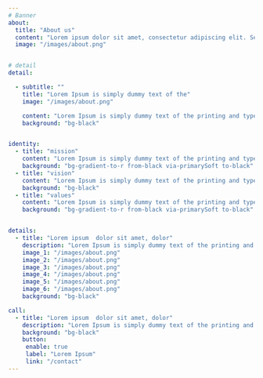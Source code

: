 ```yaml
---
# Banner
about:
  title: "About us"
  content: "Lorem ipsum dolor sit amet, consectetur adipiscing elit. Sed do eiusmod tempor incididunt ut labore et dolore magna aliqua. Ut enim ad minim veniam, quis nostrud exercitation ullamco laboris nisi ut aliquip ex ea commodo consequat."
  image: "/images/about.png"


# detail
detail:

  - subtitle: ""
    title: "Lorem Ipsum is simply dummy text of the"
    image: "/images/about.png"

    content: "Lorem Ipsum is simply dummy text of the printing and typesetting industry. Lorem Ipsum has been the industry's standard dummy text ever since the 1500s, when an unknown printer took a galley of type and scrambled it to make a type specimen book. It has survived not only five centuries, but also the leap into electronic typesetting, remaining essentially unchanged. It was popularised in the 1960s with the release of Letraset sheets containing Lorem Ipsum passages, and more recently with desktop publishing software like Aldus PageMaker including versions."
    background: "bg-black"


identity:
  - title: "mission"
    content: "Lorem Ipsum is simply dummy text of the printing and typesetting industry. Lorem Ipsum has been the industry's standard dummy text ever since the 1500s, when an unknown printer took a galley of type and scrambled it to make a type specimen book. It has survived not only five centuries, but also the leap into electronic typesetting, remaining essentially unchanged. It was popularised in the 1960s with the release of Letraset sheets containing Lorem Ipsum passages, and more recently with desktop publishing software like Aldus PageMaker including versions."
    background: "bg-gradient-to-r from-black via-primarySoft to-black"
  - title: "vision"
    content: "Lorem Ipsum is simply dummy text of the printing and typesetting industry. Lorem Ipsum has been the industry's standard dummy text ever since the 1500s, when an unknown printer took a galley of type and scrambled it to make a type specimen book. It has survived not only five centuries, but also the leap into electronic typesetting, remaining essentially unchanged. It was popularised in the 1960s with the release of Letraset sheets containing Lorem Ipsum passages, and more recently with desktop publishing software like Aldus PageMaker including versions."
    background: "bg-black"
  - title: "values"
    content: "Lorem Ipsum is simply dummy text of the printing and typesetting industry. Lorem Ipsum has been the industry's standard dummy text ever since the 1500s, when an unknown printer took a galley of type and scrambled it to make a type specimen book. It has survived not only five centuries, but also the leap into electronic typesetting, remaining essentially unchanged. It was popularised in the 1960s with the release of Letraset sheets containing Lorem Ipsum passages, and more recently with desktop publishing software like Aldus PageMaker including versions."
    background: "bg-gradient-to-r from-black via-primarySoft to-black"


details:
  - title: "Lorem ipsum  dolor sit amet, dolor"
    description: "Lorem Ipsum is simply dummy text of the printing and typesetting industry. Lorem Ipsum has been the industry's standard dummy text ever since the 1500s, when an unknown printer took a galley of type and scrambled it to make a type specimen book. Essential"
    image_1: "/images/about.png"
    image_2: "/images/about.png"
    image_3: "/images/about.png"
    image_4: "/images/about.png"
    image_5: "/images/about.png"
    image_6: "/images/about.png"
    background: "bg-black"

call:
  - title: "Lorem ipsum  dolor sit amet, dolor"
    description: "Lorem Ipsum is simply dummy text of the printing and typesetting industry."
    background: "bg-black"
    button:
     enable: true
     label: "Lorem Ipsum"
     link: "/contact"
---
```

